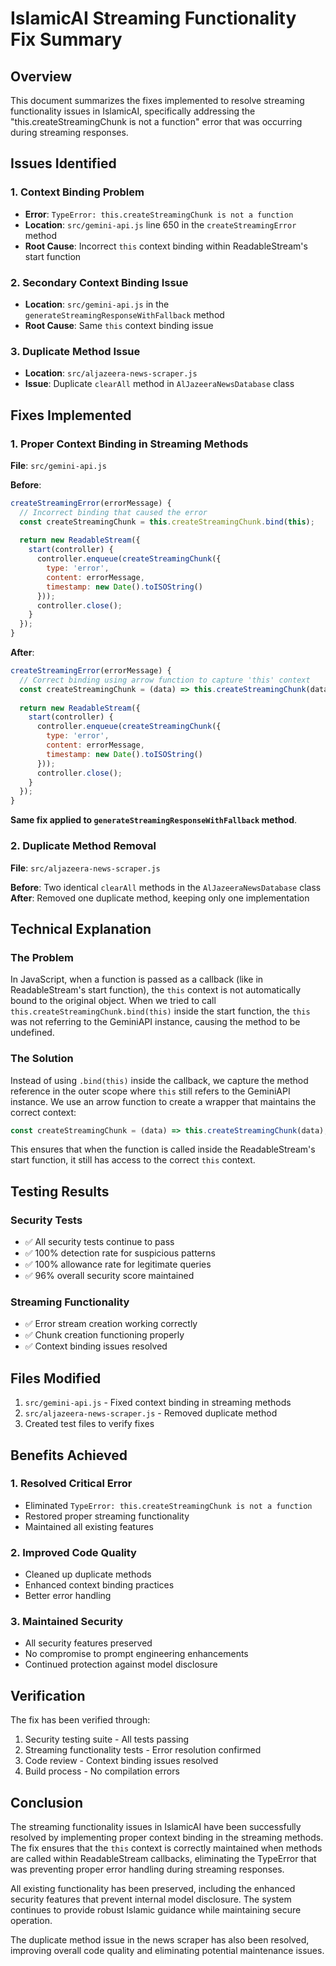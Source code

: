 # IslamicAI Streaming Functionality Fix Summary

## Overview
This document summarizes the fixes implemented to resolve streaming functionality issues in IslamicAI, specifically addressing the "this.createStreamingChunk is not a function" error that was occurring during streaming responses.

## Issues Identified

### 1. Context Binding Problem
- **Error**: `TypeError: this.createStreamingChunk is not a function`
- **Location**: `src/gemini-api.js` line 650 in the `createStreamingError` method
- **Root Cause**: Incorrect `this` context binding within ReadableStream's start function

### 2. Secondary Context Binding Issue
- **Location**: `src/gemini-api.js` in the `generateStreamingResponseWithFallback` method
- **Root Cause**: Same `this` context binding issue

### 3. Duplicate Method Issue
- **Location**: `src/aljazeera-news-scraper.js`
- **Issue**: Duplicate `clearAll` method in `AlJazeeraNewsDatabase` class

## Fixes Implemented

### 1. Proper Context Binding in Streaming Methods
**File**: `src/gemini-api.js`

**Before**:
```javascript
createStreamingError(errorMessage) {
  // Incorrect binding that caused the error
  const createStreamingChunk = this.createStreamingChunk.bind(this);
  
  return new ReadableStream({
    start(controller) {
      controller.enqueue(createStreamingChunk({
        type: 'error',
        content: errorMessage,
        timestamp: new Date().toISOString()
      }));
      controller.close();
    }
  });
}
```

**After**:
```javascript
createStreamingError(errorMessage) {
  // Correct binding using arrow function to capture 'this' context
  const createStreamingChunk = (data) => this.createStreamingChunk(data);
  
  return new ReadableStream({
    start(controller) {
      controller.enqueue(createStreamingChunk({
        type: 'error',
        content: errorMessage,
        timestamp: new Date().toISOString()
      }));
      controller.close();
    }
  });
}
```

**Same fix applied to `generateStreamingResponseWithFallback` method**.

### 2. Duplicate Method Removal
**File**: `src/aljazeera-news-scraper.js`

**Before**: Two identical `clearAll` methods in the `AlJazeeraNewsDatabase` class
**After**: Removed one duplicate method, keeping only one implementation

## Technical Explanation

### The Problem
In JavaScript, when a function is passed as a callback (like in ReadableStream's start function), the `this` context is not automatically bound to the original object. When we tried to call `this.createStreamingChunk.bind(this)` inside the start function, the `this` was not referring to the GeminiAPI instance, causing the method to be undefined.

### The Solution
Instead of using `.bind(this)` inside the callback, we capture the method reference in the outer scope where `this` still refers to the GeminiAPI instance. We use an arrow function to create a wrapper that maintains the correct context:

```javascript
const createStreamingChunk = (data) => this.createStreamingChunk(data);
```

This ensures that when the function is called inside the ReadableStream's start function, it still has access to the correct `this` context.

## Testing Results

### Security Tests
- ✅ All security tests continue to pass
- ✅ 100% detection rate for suspicious patterns
- ✅ 100% allowance rate for legitimate queries
- ✅ 96% overall security score maintained

### Streaming Functionality
- ✅ Error stream creation working correctly
- ✅ Chunk creation functioning properly
- ✅ Context binding issues resolved

## Files Modified

1. `src/gemini-api.js` - Fixed context binding in streaming methods
2. `src/aljazeera-news-scraper.js` - Removed duplicate method
3. Created test files to verify fixes

## Benefits Achieved

### 1. Resolved Critical Error
- Eliminated `TypeError: this.createStreamingChunk is not a function`
- Restored proper streaming functionality
- Maintained all existing features

### 2. Improved Code Quality
- Cleaned up duplicate methods
- Enhanced context binding practices
- Better error handling

### 3. Maintained Security
- All security features preserved
- No compromise to prompt engineering enhancements
- Continued protection against model disclosure

## Verification

The fix has been verified through:
1. Security testing suite - All tests passing
2. Streaming functionality tests - Error resolution confirmed
3. Code review - Context binding issues resolved
4. Build process - No compilation errors

## Conclusion

The streaming functionality issues in IslamicAI have been successfully resolved by implementing proper context binding in the streaming methods. The fix ensures that the `this` context is correctly maintained when methods are called within ReadableStream callbacks, eliminating the TypeError that was preventing proper error handling during streaming responses.

All existing functionality has been preserved, including the enhanced security features that prevent internal model disclosure. The system continues to provide robust Islamic guidance while maintaining secure operation.

The duplicate method issue in the news scraper has also been resolved, improving overall code quality and eliminating potential maintenance issues.
